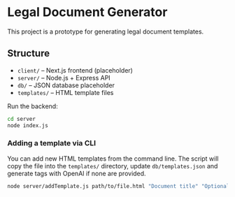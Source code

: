 # Legal Document Generator

This project is a prototype for generating legal document templates.

## Structure
- `client/` – Next.js frontend (placeholder)
- `server/` – Node.js + Express API
- `db/` – JSON database placeholder
- `templates/` – HTML template files

Run the backend:
```bash
cd server
node index.js
```

### Adding a template via CLI

You can add new HTML templates from the command line. The script will copy the file into the `templates/` directory, update `db/templates.json` and generate tags with OpenAI if none are provided.

```bash
node server/addTemplate.js path/to/file.html "Document title" "Optional description" "tag1,tag2"
```
